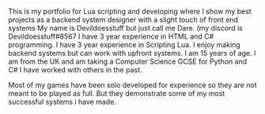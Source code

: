 This is my portfolio for Lua scripting and developing where I show my best projects as a backend system designer with a slight touch of front end systems
My name is Devildoesstuff but just call me Dare. (my discord is Devildoesstuff#8567 I have 3 year experience in HTML and C# programming. I have 3 year experience in Scripting Lua. I enjoy making backend systems but can work with upfront systems. I am 15 years of age. I am from the UK and am taking a Computer Science GCSE for Python and C# I have worked with others in the past.

Most of my games have been solo developed for experience so they are not meant to be played as full. But they demonstrate some of my most successful systems i have made.
